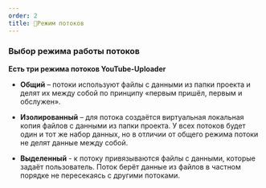 ```yaml
---
order: 2
title: 🔀Режим потоков
---
```


### **Выбор режима работы потоков**

**Есть три режима потоков YouTube-Uploader**

-  **Общий** – потоки используют файлы с данными из папки проекта и делят их между собой по принципу «первым пришёл, первым и обслужен».

-  **Изолированный** – для потока создаётся виртуальная локальная копия файлов с данными из папки проекта. У всех потоков будет один и тот же набор данных, но в отличии от общего режима потоки не делят данные между собой.

-  **Выделенный** - к потоку привязываются файлы с данными, которые задаёт пользователь. Поток берёт данные из файлов в частном порядке не пересекаясь с другими потоками.
